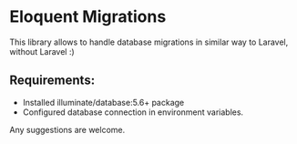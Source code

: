 Eloquent Migrations
=========================

This library allows to handle database migrations in similar way to Laravel, without Laravel :)

Requirements:
--------
* Installed illuminate/database:5.6+ package
* Configured database connection in environment variables.

Any suggestions are welcome.